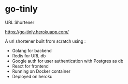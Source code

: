 # go-tinly
URL Shortener

https://go-tinly.herokuapp.com/

A url shortener built from scratch using :
- Golang for backend
- Redis for URL db
- Google auth for user authentication with Postgres as db
- React for frontend
- Running on Docker container
- Deployed on heroku

